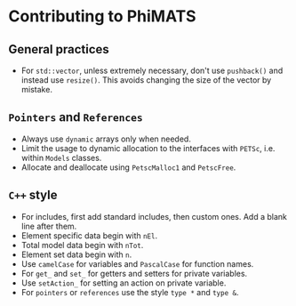 # Contributing to PhiMATS

## General practices

- For `std::vector`, unless extremely necessary, don't use `pushback()` and instead use `resize()`. This avoids changing the size of the vector by mistake.


## `Pointers` and `References`

- Always use `dynamic` arrays only when needed.
- Limit the usage to dynamic allocation to the interfaces with `PETSc`, i.e. within `Models` classes.
- Allocate and deallocate using `PetscMalloc1` and `PetscFree`.

## `C++` style

- For includes, first add standard includes, then custom ones. Add a blank line after them.
- Element specific data begin with `nEl`.
- Total model data begin with `nTot`.
- Element set data begin with `n`.
- Use `camelCase` for variables and `PascalCase` for function names.
- For `get_` and `set_` for getters and setters for private variables.
- Use `setAction_` for setting an action on private variable.
- For `pointers` or `references` use the style `type *` and `type &`.
